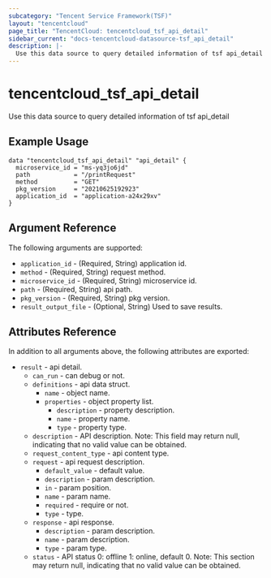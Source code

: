 ```yaml
---
subcategory: "Tencent Service Framework(TSF)"
layout: "tencentcloud"
page_title: "TencentCloud: tencentcloud_tsf_api_detail"
sidebar_current: "docs-tencentcloud-datasource-tsf_api_detail"
description: |-
  Use this data source to query detailed information of tsf api_detail
---
```


# tencentcloud_tsf_api_detail

Use this data source to query detailed information of tsf api_detail

## Example Usage

```hcl
data "tencentcloud_tsf_api_detail" "api_detail" {
  microservice_id = "ms-yq3jo6jd"
  path            = "/printRequest"
  method          = "GET"
  pkg_version     = "20210625192923"
  application_id  = "application-a24x29xv"
}
```

## Argument Reference

The following arguments are supported:

* `application_id` - (Required, String) application id.
* `method` - (Required, String) request method.
* `microservice_id` - (Required, String) microservice id.
* `path` - (Required, String) api path.
* `pkg_version` - (Required, String) pkg version.
* `result_output_file` - (Optional, String) Used to save results.

## Attributes Reference

In addition to all arguments above, the following attributes are exported:

* `result` - api detail.
  * `can_run` - can debug or not.
  * `definitions` - api data struct.
    * `name` - object name.
    * `properties` - object property list.
      * `description` - property description.
      * `name` - property name.
      * `type` - property type.
  * `description` - API description. Note: This field may return null, indicating that no valid value can be obtained.
  * `request_content_type` - api content type.
  * `request` - api request description.
    * `default_value` - default value.
    * `description` - param description.
    * `in` - param position.
    * `name` - param name.
    * `required` - require or not.
    * `type` - type.
  * `response` - api response.
    * `description` - param description.
    * `name` - param description.
    * `type` - param type.
  * `status` - API status 0: offline 1: online, default 0. Note: This section may return null, indicating that no valid value can be obtained.



